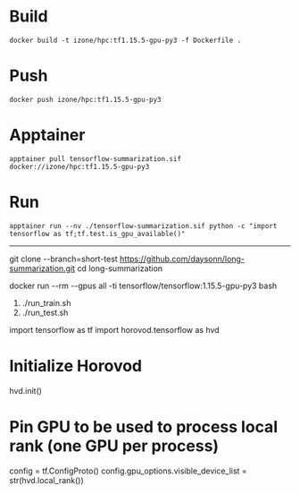 # Build
```docker build -t izone/hpc:tf1.15.5-gpu-py3 -f Dockerfile .```

# Push
```docker push izone/hpc:tf1.15.5-gpu-py3```

# Apptainer
```apptainer pull tensorflow-summarization.sif docker://izone/hpc:tf1.15.5-gpu-py3```

# Run
```apptainer run --nv ./tensorflow-summarization.sif python -c "import tensorflow as tf;tf.test.is_gpu_available()"```

-----

git clone --branch=short-test https://github.com/daysonn/long-summarization.git
cd long-summarization

docker run --rm --gpus all -ti tensorflow/tensorflow:1.15.5-gpu-py3 bash
1) ./run_train.sh
2) ./run_test.sh

import tensorflow as tf
import horovod.tensorflow as hvd

# Initialize Horovod
hvd.init()

# Pin GPU to be used to process local rank (one GPU per process)
config = tf.ConfigProto()
config.gpu_options.visible_device_list = str(hvd.local_rank())
